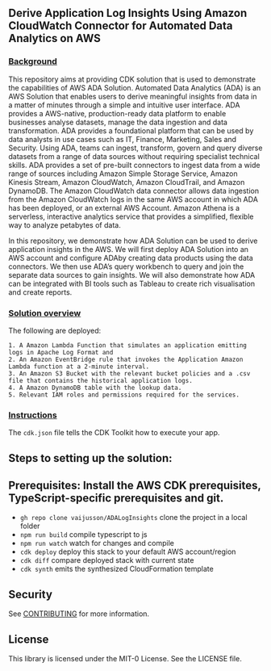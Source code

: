 ## Derive Application Log Insights Using Amazon CloudWatch Connector for Automated Data Analytics on AWS

### <ins> Background </ins>
 This repository aims at providing CDK solution that is used to demonstrate the capabilities of AWS ADA Solution. Automated Data Analytics (ADA) is an AWS Solution that enables users to derive meaningful insights from data in a matter of minutes through a simple and intuitive user interface. ADA provides a AWS-native, production-ready data platform to enable businesses analyse datasets, manage the data ingestion and data transformation. ADA provides a foundational platform that can be used by data analysts in use cases such as IT, Finance, Marketing, Sales and Security. Using ADA, teams can ingest, transform, govern and query diverse datasets from a range of data sources without requiring specialist technical skills. ADA provides a set of pre-built connectors to ingest data from a wide range of sources including Amazon Simple Storage Service, Amazon Kinesis Stream, Amazon CloudWatch, Amazon CloudTrail, and Amazon DynamoDB. The Amazon CloudWatch data connector allows data ingestion from the Amazon CloudWatch logs in the same AWS account in which ADA has been deployed, or an external AWS Account. Amazon Athena is a serverless, interactive analytics service that provides a simplified, flexible way to analyze petabytes of data.

In this repository, we demonstrate how ADA Solution can be used to derive application insights in the AWS. We will first deploy ADA Solution into an AWS account and configure ADAby creating data products using the data connectors. We then use ADA’s query workbench to query and join the separate data sources to gain insights. We will also demonstrate how ADA can be integrated with BI tools such as Tableau to create rich visualisation and create reports.

### <ins> Solution overview </ins>

The following are deployed:

    1. A Amazon Lambda Function that simulates an application emitting logs in Apache Log Format and 
    2. An Amazon EventBridge rule that invokes the Application Amazon Lambda function at a 2-minute interval.
    3. An Amazon S3 Bucket with the relevant bucket policies and a .csv file that contains the historical application logs.
    4. A Amazon DynamoDB table with the lookup data.
    5. Relevant IAM roles and permissions required for the services.

### <ins> Instructions </ins>

The `cdk.json` file tells the CDK Toolkit how to execute your app.

## Steps to setting up the solution:
## Prerequisites: Install the AWS CDK prerequisites, TypeScript-specific prerequisites and git.

* `gh repo clone vaijusson/ADALogInsights`  clone the project in a local folder
* `npm run build`   compile typescript to js
* `npm run watch`   watch for changes and compile
* `cdk deploy`      deploy this stack to your default AWS account/region
* `cdk diff`        compare deployed stack with current state
* `cdk synth`       emits the synthesized CloudFormation template

## Security

See [CONTRIBUTING](CONTRIBUTING.md#security-issue-notifications) for more information.

## License

This library is licensed under the MIT-0 License. See the LICENSE file.